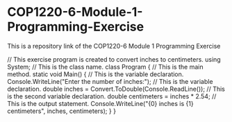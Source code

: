 # COP1220-6-Module-1-Programming-Exercise
This is a repository link of the COP1220-6 Module 1 Programming Exercise

// This exercise program is created to convert inches to centimeters.
using System;
// This is the class name.
class Program
{
  // This is the main method.
  static void Main()
  {
    // This is the variable declaration.
    Console.WriteLine("Enter the number of inches:");
    // This is the variable declaration.
    double inches = Convert.ToDouble(Console.ReadLine());
    // This is the second variable declaration.
    double centimeters = inches * 2.54;
    // This is the output statement.
    Console.WriteLine("{0} inches is {1} centimeters", inches, centimeters);
  }
}
